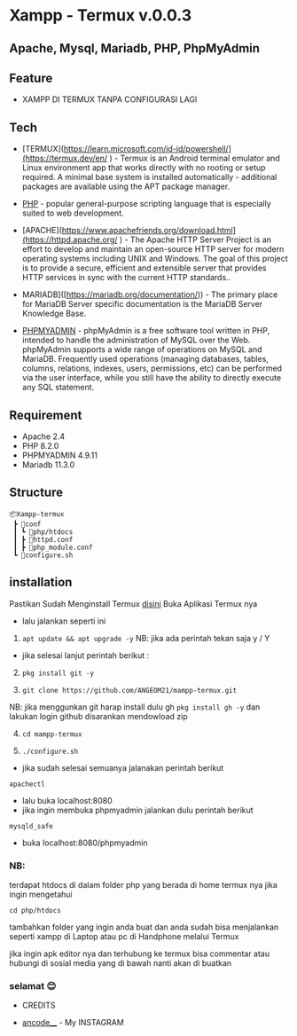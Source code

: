 # Xampp - Termux v.0.0.3
## Apache, Mysql, Mariadb, PHP, PhpMyAdmin

## Feature

- XAMPP DI TERMUX TANPA CONFIGURASI LAGI

## Tech

* [TERMUX](https://learn.microsoft.com/id-id/powershell/](https://termux.dev/en/ ) - Termux is an Android terminal emulator and Linux environment app that works directly with no rooting or setup required. A minimal base system is installed automatically - additional packages are available using the APT package manager.

* [PHP](https://www.php.net/) - popular general-purpose scripting language that is especially suited to web development.

* [APACHE](https://www.apachefriends.org/download.html](https://httpd.apache.org/ ) - The Apache HTTP Server Project is an effort to develop and maintain an open-source HTTP server for modern operating systems including UNIX and Windows. The goal of this project is to provide a secure, efficient and extensible server that provides HTTP services in sync with the current HTTP standards..

* MARIADB]([https://mariadb.org/documentation/)) - The primary place for MariaDB Server specific documentation is the MariaDB Server Knowledge Base.

* [PHPMYADMIN](https://www.phpmyadmin.net/ ) - phpMyAdmin is a free software tool written in PHP, intended to handle the administration of MySQL over the Web. phpMyAdmin supports a wide range of operations on MySQL and MariaDB. Frequently used operations (managing databases, tables, columns, relations, indexes, users, permissions, etc) can be performed via the user interface, while you still have the ability to directly execute any SQL statement.

## Requirement

* Apache 2.4
* PHP 8.2.0
* PHPMYADMIN 4.9.11
* Mariadb 11.3.0

## Structure

```
📦Xampp-termux
 ┣ 📂conf
 ┃ ┗ 📂php/htdocs
 ┃ ┣ 📜httpd.conf
 ┃ ┣ 📜php_module.conf
 ┗ 📜configure.sh
```
## installation

Pastikan Sudah Menginstall Termux [disini](https://drive.google.com/file/d/17P5y-IKhXcWPfc8lp5s0LQH3hvZOlKgQ/view?usp=drive_link )
Buka Aplikasi Termux nya 

* lalu jalankan seperti ini

1. ``` apt update && apt upgrade -y ```
NB: jika ada perintah tekan saja y / Y

* jika selesai lanjut perintah berikut :

2. ``` pkg install git -y ```

3.  ``` git clone https://github.com/ANGEOM21/mampp-termux.git ```

NB: jika menggunkan git harap install dulu gh ``` pkg install gh -y ``` dan lakukan login github
disarankan mendowload zip

4. ``` cd mampp-termux ```

5. ``` ./configure.sh ```

* jika sudah selesai semuanya jalanakan perintah berikut
```
apachectl
```
* lalu buka localhost:8080
* jika ingin membuka phpmyadmin jalankan dulu perintah berikut
```
mysqld_safe
```
* buka localhost:8080/phpmyadmin
  
### NB:

terdapat htdocs di dalam folder php yang berada di home termux nya jika ingin mengetahui 
```
cd php/htdocs
```
tambahkan folder yang ingin anda buat dan anda sudah bisa menjalankan seperti xampp di Laptop atau pc di Handphone melalui Termux 

jika ingin apk editor nya dan terhubung ke termux bisa commentar atau hubungi di sosial media yang di bawah
nanti akan di buatkan 
### selamat 😊

* CREDITS

* [ancode__](https://www.instagram.com/ancode__/) - My INSTAGRAM
